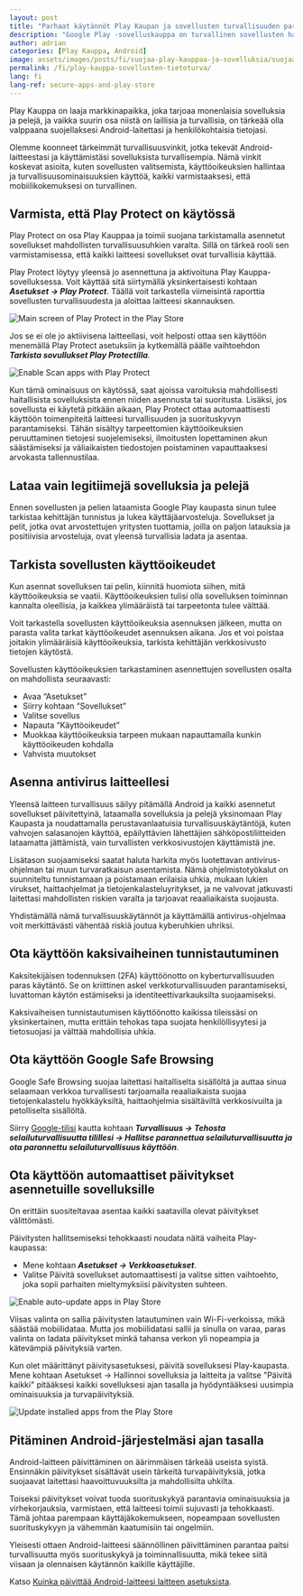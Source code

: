 ```yaml
---
layout: post
title: "Parhaat käytännöt Play Kaupan ja sovellusten turvallisuuden parantamiseksi"
description: "Google Play -sovelluskauppa on turvallinen sovellusten hankkimiseen, mutta on myös tärkeää noudattaa perusvarotoimia ja lisätä ylimääräistä suojaa. Katso, miten voit tehostaa laitteesi tietoturvaa."
author: adrian
categories: [Play Kauppa, Android]
image: assets/images/posts/fi/suojaa-play-kauppaa-ja-sovelluksia/suojaa-play-kauppaa-ja-sovelluksia_featured.png
permalink: /fi/play-kauppa-sovellusten-tietoturva/
lang: fi
lang-ref: secure-apps-and-play-store
---
```


Play Kauppa on laaja markkinapaikka, joka tarjoaa monenlaisia sovelluksia ja pelejä, ja vaikka suurin osa niistä on laillisia ja turvallisia, on tärkeää olla valppaana suojellaksesi Android-laitettasi ja henkilökohtaisia tietojasi.

Olemme koonneet tärkeimmät turvallisuusvinkit, jotka tekevät Android-laitteestasi ja käyttämistäsi sovelluksista turvallisempia. Nämä vinkit koskevat asioita, kuten sovellusten valitsemista, käyttöoikeuksien hallintaa ja turvallisuusominaisuuksien käyttöä, kaikki varmistaaksesi, että mobiilikokemuksesi on turvallinen.

## Varmista, että Play Protect on käytössä

Play Protect on osa Play Kauppaa ja toimii suojana tarkistamalla asennetut sovellukset mahdollisten turvallisuusuhkien varalta. Sillä on tärkeä rooli sen varmistamisessa, että kaikki laitteesi sovellukset ovat turvallisia käyttää.

Play Protect löytyy yleensä jo asennettuna ja aktivoituna Play Kauppa-sovelluksessa. Voit käyttää sitä siirtymällä yksinkertaisesti kohtaan ***Asetukset → Play Protect***. Täällä voit tarkastella viimeisintä raporttia sovellusten turvallisuudesta ja aloittaa laitteesi skannauksen.

<img alt="Main screen of Play Protect in the Play Store" title="Main screen of Play Protect in the Play Store" loading="lazy" class="article-image large-width-img" src="{{site.baseurl}}/assets/images/posts/fi/suojaa-play-kauppaa-ja-sovelluksia/play-suojan-paarutu.jpg">

Jos se ei ole jo aktiivisena laitteellasi, voit helposti ottaa sen käyttöön menemällä Play Protect asetuksiin ja kytkemällä päälle vaihtoehdon ***Tarkista sovullukset Play Protectilla***.

<img alt="Enable Scan apps with Play Protect" title="Enable Scan apps with Play Protect" loading="lazy" class="article-image large-width-img" src="{{site.baseurl}}/assets/images/posts/fi/suojaa-play-kauppaa-ja-sovelluksia/mahdollista-sovellusten-skannaus-play-suojalla.jpg">

Kun tämä ominaisuus on käytössä, saat ajoissa varoituksia mahdollisesti haitallisista sovelluksista ennen niiden asennusta tai suoritusta. Lisäksi, jos sovellusta ei käytetä pitkään aikaan, Play Protect ottaa automaattisesti käyttöön toimenpiteitä laitteesi turvallisuuden ja suorituskyvyn parantamiseksi. Tähän sisältyy tarpeettomien käyttöoikeuksien peruuttaminen tietojesi suojelemiseksi, ilmoitusten lopettaminen akun säästämiseksi ja väliaikaisten tiedostojen poistaminen vapauttaaksesi arvokasta tallennustilaa.

## Lataa vain legitiimejä sovelluksia ja pelejä

Ennen sovellusten ja pelien lataamista Google Play kaupasta sinun tulee tarkistaa kehittäjän tunnistus ja lukea käyttäjäarvosteluja. Sovellukset ja pelit, jotka ovat arvostettujen yritysten tuottamia, joilla on paljon latauksia ja positiivisia arvosteluja, ovat yleensä turvallisia ladata ja asentaa.

## Tarkista sovellusten käyttöoikeudet

Kun asennat sovelluksen tai pelin, kiinnitä huomiota siihen, mitä käyttöoikeuksia se vaatii. Käyttöoikeuksien tulisi olla sovelluksen toiminnan kannalta oleellisia, ja kaikkea ylimääräistä tai tarpeetonta tulee välttää.

Voit tarkastella sovellusten käyttöoikeuksia asennuksen jälkeen, mutta on parasta valita tarkat käyttöoikeudet asennuksen aikana. Jos et voi poistaa joitakin ylimääräisiä käyttöoikeuksia, tarkista kehittäjän verkkosivusto tietojen käytöstä.

Sovellusten käyttöoikeuksien tarkastaminen asennettujen sovellusten osalta on mahdollista seuraavasti:
- Avaa “Asetukset”
- Siirry kohtaan “Sovellukset”
- Valitse sovellus
- Napauta “Käyttöoikeudet”
- Muokkaa käyttöoikeuksia tarpeen mukaan napauttamalla kunkin käyttöoikeuden kohdalla
- Vahvista muutokset

## Asenna antivirus laitteellesi

Yleensä laitteen turvallisuus säilyy pitämällä Android ja kaikki asennetut sovellukset päivitettyinä, lataamalla sovelluksia ja pelejä yksinomaan Play Kaupasta ja noudattamalla perustavanlaatuisia turvallisuuskäytäntöjä, kuten vahvojen salasanojen käyttöä, epäilyttävien lähettäjien sähköpostiliitteiden lataamatta jättämistä, vain turvallisten verkkosivustojen käyttämistä jne.

Lisätason suojaamiseksi saatat haluta harkita myös luotettavan antivirus-ohjelman tai muun turvaratkaisun asentamista. Nämä ohjelmistotyökalut on suunniteltu tunnistamaan ja poistamaan erilaisia uhkia, mukaan lukien virukset, haittaohjelmat ja tietojenkalasteluyritykset, ja ne valvovat jatkuvasti laitettasi mahdollisten riskien varalta ja tarjoavat reaaliaikaista suojausta.

Yhdistämällä nämä turvallisuuskäytännöt ja käyttämällä antivirus-ohjelmaa voit merkittävästi vähentää riskiä joutua kyberuhkien uhriksi.

## Ota käyttöön kaksivaiheinen tunnistautuminen

Kaksitekijäisen todennuksen (2FA) käyttöönotto on kyberturvallisuuden paras käytäntö. Se on kriittinen askel verkkoturvallisuuden parantamiseksi, luvattoman käytön estämiseksi ja identiteettivarkauksilta suojaamiseksi.

Kaksivaiheisen tunnistautumisen käyttöönotto kaikissa tileissäsi on yksinkertainen, mutta erittäin tehokas tapa suojata henkilöllisyytesi ja tietosuojasi ja välttää mahdollisia uhkia.

## Ota käyttöön Google Safe Browsing

Google Safe Browsing suojaa laitettasi haitalliselta sisällöltä ja auttaa sinua selaamaan verkkoa turvallisesti tarjoamalla reaaliaikaista suojaa tietojenkalastelu hyökkäyksiltä, haittaohjelmia sisältäviltä verkkosivuilta ja petolliselta sisällöltä.

Siirry [Google-tilisi](https://myaccount.google.com/security) kautta kohtaan ***Turvallisuus → Tehosta selailuturvallisuutta tilillesi → Hallitse parannettua selailuturvallisuutta ja ota parannettu selailuturvallisuus käyttöön***.

## Ota käyttöön automaattiset päivitykset asennetuille sovelluksille

On erittäin suositeltavaa asentaa kaikki saatavilla olevat päivitykset välittömästi.

Päivitysten hallitsemiseksi tehokkaasti noudata näitä vaiheita Play-kaupassa:
- Mene kohtaan ***Asetukset → Verkkoasetukset***.
- Valitse Päivitä sovellukset automaattisesti ja valitse sitten vaihtoehto, joka sopii parhaiten mieltymyksiisi päivitysten suhteen.

<img alt="Enable auto-update apps in Play Store" title="Enable auto-update apps in Play Store" loading="lazy" class="article-image large-width-img" src="{{site.baseurl}}/assets/images/posts/fi/suojaa-play-kauppaa-ja-sovelluksia/mahdollista-sovellusten-automaattiset-paivitykset-play-kaupasta.jpg">

Viisas valinta on sallia päivitysten latautuminen vain Wi-Fi-verkoissa, mikä säästää mobiilidataa. Mutta jos mobiilidatasi sallii ja sinulla on varaa, paras valinta on ladata päivitykset minkä tahansa verkon yli nopeampia ja kätevämpiä päivityksiä varten.

Kun olet määrittänyt päivitysasetuksesi, päivitä sovelluksesi Play-kaupasta. Mene kohtaan Asetukset → Hallinnoi sovelluksia ja laitteita ja valitse "Päivitä kaikki" pitääksesi kaikki sovelluksesi ajan tasalla ja hyödyntääksesi uusimpia ominaisuuksia ja turvapäivityksiä.

<img alt="Update installed apps from the Play Store" title="Update installed apps from the Play Store" loading="lazy" class="article-image large-width-img" src="{{site.baseurl}}/assets/images/posts/fi/suojaa-play-kauppaa-ja-sovelluksia/paivita-kaikki-sovellukset-ja-pelit-play-kaupasta.jpg">

## Pitäminen Android-järjestelmäsi ajan tasalla

Android-laitteen päivittäminen on äärimmäisen tärkeää useista syistä. Ensinnäkin päivitykset sisältävät usein tärkeitä turvapäivityksiä, jotka suojaavat laitettasi haavoittuvuuksilta ja mahdollisilta uhkilta.

Toiseksi päivitykset voivat tuoda suorituskykyä parantavia ominaisuuksia ja virhekorjauksia, varmistaen, että laitteesi toimii sujuvasti ja tehokkaasti. Tämä johtaa parempaan käyttäjäkokemukseen, nopeampaan sovellusten suorituskykyyn ja vähemmän kaatumisiin tai ongelmiin.

Yleisesti ottaen Android-laitteesi säännöllinen päivittäminen parantaa paitsi turvallisuutta myös suorituskykyä ja toiminnallisuutta, mikä tekee siitä viisaan ja olennaisen käytännön kaikille käyttäjille.

Katso [Kuinka päivittää Android-laitteesi laitteen asetuksista]({{site.baseurl}}/fi/android-paivitys/#menetelmä-1-miten-päivittää-android-laitteen-asetuksista).
